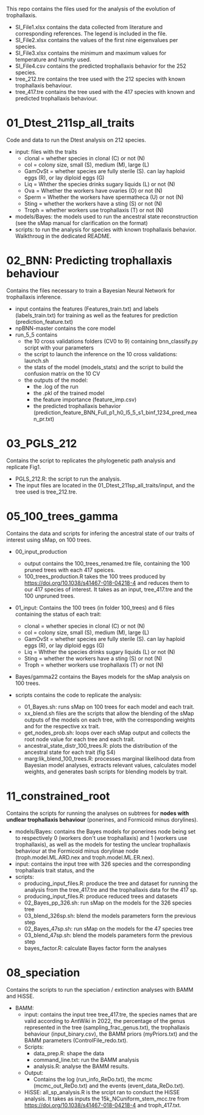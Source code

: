 This repo contains the files used for the analysis of the evolution of trophallaxis. 

- SI_File1.xlsx contains the data collected from literature and corresponding references. The legend is included in the file.
- SI_File2.xlsx contains the values of the first nine eigenvalues per species.
- SI_File3.xlsx contains the minimum and maximum values for temperature and humity used. 
- SI_File4.csv contains the predicted trophallaxis behavior for the 252 species.
- tree_212.tre contains the tree used with the 212 species with known trophallaxis behaviour.
- tree_417.tre contains the tree used with the 417 species with known and predicted trophallaxis behaviour. 

# 01_Dtest_211sp_all_traits
Code and data to run the Dtest analysis on 212 species.
  - input: files with the traits
    - clonal = whether species in clonal (C) or not (N)
    - col = colony size, small (S), medium (M), large (L)
    - GamOvSt = whether species are fully sterile (S). can lay haploid eggs (R), or lay diploid eggs (G)
    - Liq = Whther the species drinks sugary liquids (L) or not (N)
    - Ova = Whether the workers have ovaries (O) or not (N)
    - Sperm = Whether the workers have spermatheca (U) or not (N)
    - Sting = whether the workers have a sting (S) or not (N)
    - Troph = whether workers use trophallaxis (T) or not (N)
  - models/Bayes: the models used to run the ancestral state reconstruction (see the sMap manual for clarification on the format)
  - scripts: to run the analysis for species with known trophallaxis behavior. Walkthroug in the dedicated README.

# 02_BNN: Predicting trophallaxis behaviour
Contains the files necessary to train a Bayesian Neural Network for trophallaxis inference.
  - input contains the features (Features_train.txt) and labels (labels_train.txt) for training as well as the features for prediction (prediction_feature.txt)
  - npBNN-master contains the core model
  - run_5_5 contains
      - the 10 cross validations folders (CV0 to 9) containing bnn_classify.py script with your parameters
      - the script to launch the inference on the 10 cross validations: launch.sh
      - the stats of the model (models_stats) and the script to build the confusion matrix on the 10 CV
      - the outputs of the model:
          - the .log of the run
          - the .pkl of the trained model
          - the feature importance (feature_imp.csv)
          - the predicted trophallaxis behavior (prediction_feature_BNN_Full_p1_h0_l5_5_s1_binf_1234_pred_mean_pr.txt)

# 03_PGLS_212
Contains the script to replicates the phylogenetic path analysis and replicate Fig1. 
- PGLS_212.R: the script to run the analysis.
- The input files are located in the 01_Dtest_211sp_all_traits/input, and the tree used is tree_212.tre.

# 05_100_trees_gamma 
Contains the data and scripts for infering the ancestral state of our traits of interest using sMap, on 100 trees.

- 00_input_production
    - output contains the 100_trees_renamed.tre file, containing the 100 pruned trees with each 417 speices.
    - 100_trees_production.R takes the 100 trees produced by https://doi.org/10.1038/s41467-018-04218-4 and reduces them to our 417 species of interest. It takes as an input, tree_417.tre and the 100 unpruned trees.

- 01_input: Contains the 100 trees (in folder 100_trees) and 6 files containing the status of each trait:
    - clonal = whether species in clonal (C) or not (N)
    - col = colony size, small (S), medium (M), large (L)
    - GamOvSt = whether species are fully sterile (S). can lay haploid eggs (R), or lay diploid eggs (G)
    - Liq = Whther the species drinks sugary liquids (L) or not (N)
    - Sting = whether the workers have a sting (S) or not (N)
    - Troph = whether workers use trophallaxis (T) or not (N)

- Bayes/gamma22 contains the Bayes models for the sMap analysis on 100 trees.

- scripts contains the code to replicate the analysis:
    - 01_Bayes.sh: runs sMap on 100 trees for each model and each trait.
    - xx_blend.sh files are the scripts that allow the blending of the sMap outputs of the models on each tree, with the corresponding weights and for the respective xx trait. 
    - get_nodes_prob.sh: loops over each sMap output and collects the root node value for each tree and each trait.
    - ancestral_state_distr_100_trees.R: plots the distribution of the ancestral state for each trait (fig S4)
    - marg:lik_blend_100_trees.R: processes marginal likelihood data from Bayesian model analyses, extracts relevant values, calculates model weights, and generates bash scripts for blending models by trait.

      
# 11_constrained_root 
Contains the scripts for running the analyses on subtrees for **nodes with undlear trophallaxis behaviour** (ponerines, and Formicoid minus dorylines).
  - models/Bayes: contains the Bayes models for ponerines node being set to respectively 0 (workers don't use trophallaxis) and 1 (workers use trophallaxis), as well as the models for testing the unclear trophallaxis behaviour at the Formicoid minus dorylinae node (troph.model.ML.ARD.nex and troph.model.ML.ER.nex).
  - input: contains the input tree with 326 species and the corresponding trophallaxis trait status, and the 
  - scripts:
    - producing_input_files.R: produce the tree and dataset for running the analysis from the tree_417.tre and the trophallaxis data for the 417 sp. 
    - producing_input_files.R: produce reduced trees and datasets
    - 02_Bayes_pp_326.sh: run sMap on the models for the 326 species tree
    - 03_blend_326sp.sh: blend the models parameters form the previous step
    - 02_Bayes_47sp.sh: run sMap on the models for the 47 species tree
    - 03_blend_47sp.sh: blend the models parameters form the previous step
    - bayes_factor.R: calculate Bayes factor form the analyses

# 08_speciation 
Contains the scripts to run the speciation / extinction analyses with BAMM and HiSSE.
  - BAMM:
      - input: contains the input tree tree_417.tre, the species names that are valid according to AntWiki in 2022, the percentage of the genus represented in the tree (sampling_frac_genus.txt), the trophallaxis behaviour (input_binary.csv), the BAMM priors (myPriors.txt) and the BAMM parameters (ControlFile_redo.txt).
      - Scripts:
          - data_prep.R: shape the data
          - command_line.txt: run the BAMM analysis
          - analysis.R: analyse the BAMM results.
      - Output:
          - Contains the log (run_info_ReDo.txt), the mcmc (mcmc_out_ReDo.txt) and the events (event_data_ReDo.txt).
    - HiSSE: all_sp_analysis.R is the srcipt ran to conduct the HiSSE analysis. It takes as inputs the 15k_NCuniform_stem_mcc.tre from https://doi.org/10.1038/s41467-018-04218-4 and troph_417.txt.
